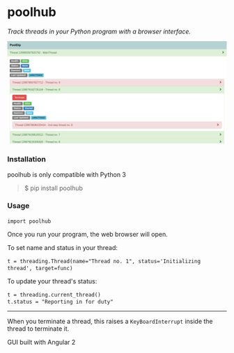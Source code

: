 # poolhub

<i>Track threads in your Python program with a browser interface.</i>

<p align="center">
    <img src="https://raw.githubusercontent.com/tsarpaul/poolhub/master/poolhub.png" alt="poolhub demo">
</p>

### Installation
poolhub is only compatible with Python 3
> $ pip install poolhub

### Usage
```
import poolhub
```

Once you run your program, the web browser will open.

To set name and status in your thread:
```
t = threading.Thread(name="Thread no. 1", status='Initializing thread', target=func)
```

To update your thread's status:
```
t = threading.current_thread()
t.status = "Reporting in for duty"
```

<hr>

When you terminate a thread, this raises a 
`KeyBoardInterrupt` inside the thread to terminate it.


GUI built with Angular 2
